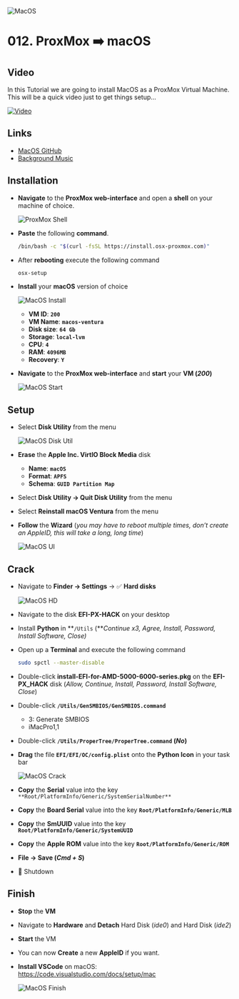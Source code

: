 
![MacOS](_assets/images/macos-ventura.png)
# 012. ProxMox ➡️ macOS

## Video

In this Tutorial we are going to install MacOS as a ProxMox Virtual Machine.
This will be a quick video just to get things setup...

[![Video](_assets/images/macos-video.png)](https://youtu.be/XXXXXXXXXXXX )

## Links

- [MacOS GitHub](https://github.com/luchina-gabriel/OSX-PROXMOX)
- [Background Music](https://freesound.org/people/Migfus20/sounds/560452/)

## Installation

- **Navigate** to the **ProxMox web-interface** and open a **shell** on your machine of choice.

   ![ProxMox Shell](_assets/images/proxmox_shell.png)
    
- **Paste** the following **command**.
    
    ```bash
    /bin/bash -c "$(curl -fsSL https://install.osx-proxmox.com)"
    ```
    
- After **rebooting** execute the following command
    
    ```bash
    osx-setup
    ```
    
- **Install** your **macOS** version of choice

    ![MacOS Install](_assets/images/macos_install.png)
    
    - **VM ID**: **`200`**
    - **VM Name**: **`macos-ventura`**
    - **Disk size**: **`64 Gb`**
    - **Storage**: **`local-lvm`**
    - **CPU**: **`4`**
    - **RAM**: **`4096MB`**
    - **Recovery**: **`Y`**

- **Navigate** to the **ProxMox web-interface** and **start** your **VM (***200***)**

    ![MacOS Start](_assets/images/macos_start.png)

## Setup

- Select **Disk Utility** from the menu

    ![MacOS Disk Util](_assets/images/macos_diskutil.png)
    
- **Erase** the **Apple Inc. VirtIO Block Media** disk

    - **Name**: **`macOS`**
    - **Format**: **`APFS`**
    - **Schema**: **`GUID Partition Map`**

- Select **Disk Utility → Quit Disk Utility** from the menu
- Select **Reinstall macOS Ventura** from the menu
- **Follow** the **Wizard** (*you may have to reboot multiple times, don’t create an AppleID, this will take a long, long time*)
    
    ![MacOS UI](_assets/images/macos_ui.png)

## Crack

- Navigate to **Finder → Settings** → ✅ **Hard disks**
    
    ![MacOS HD](_assets/images/mac_os_hd.png)
    
- Navigate to the disk **EFI-PX-HACK** on your desktop
- Install **Python** in **`/Utils` (***Continue x3, Agree, Install, Password, Install Software, Close)*
- Open up a **Terminal** and execute the following command
    
    ```bash
    sudo spctl --master-disable
    ```
    
- Double-click **install-EFI-for-AMD-5000-6000-series.pkg** on the **EFI-PX_HACK** disk (*Allow, Continue, Install, Password, Install Software, Close*)
- Double-click **`/Utils/GenSMBIOS/GenSMBIOS.command`**
    - 3: Generate SMBIOS
    - iMacPro1,1
- Double-click **`/Utils/ProperTree/ProperTree.command` (***No***)**
- **Drag** the file **`EFI/EFI/OC/config.plist`** onto the **Python Icon** in your task bar

    ![MacOS Crack](_assets/images/macos_crack.png)
    
- **Copy** the **Serial** value into the key `**Root/PlatformInfo/Generic/SystemSerialNumber**`
- **Copy** the **Board Serial** value into the key **`Root/PlatformInfo/Generic/MLB`**
- **Copy** the **SmUUID** value into the key **`Root/PlatformInfo/Generic/SystemUUID`**
- **Copy** the **Apple ROM** value into the key **`Root/PlatformInfo/Generic/ROM`**
- **File → Save (*Cmd + S*)**
- 🍏 Shutdown

## Finish

- **Stop** the **VM**
- Navigate to **Hardware** and **Detach** Hard Disk (*ide0*) and Hard Disk (*ide2*)
- **Start** the VM
- You can now **Create** a new **AppleID** if you want.
- **Install VSCode** on macOS: https://code.visualstudio.com/docs/setup/mac

    ![MacOS Finish](_assets/images/macos_finish.png)
